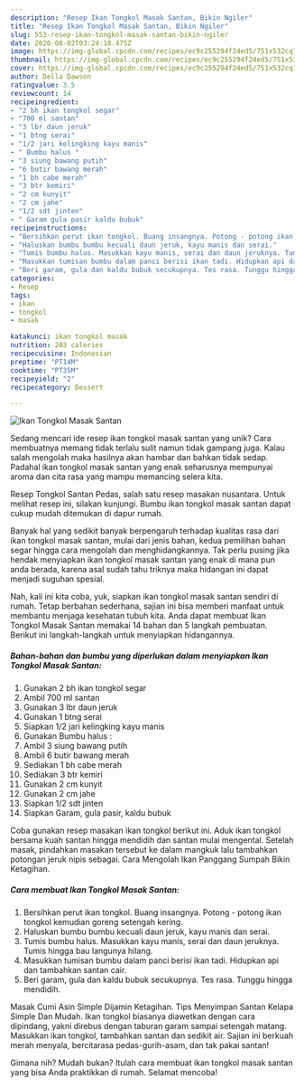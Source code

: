 ```yaml
---
description: "Resep Ikan Tongkol Masak Santan, Bikin Ngiler"
title: "Resep Ikan Tongkol Masak Santan, Bikin Ngiler"
slug: 553-resep-ikan-tongkol-masak-santan-bikin-ngiler
date: 2020-08-02T03:24:18.475Z
image: https://img-global.cpcdn.com/recipes/ec9c255294f24ed5/751x532cq70/ikan-tongkol-masak-santan-foto-resep-utama.jpg
thumbnail: https://img-global.cpcdn.com/recipes/ec9c255294f24ed5/751x532cq70/ikan-tongkol-masak-santan-foto-resep-utama.jpg
cover: https://img-global.cpcdn.com/recipes/ec9c255294f24ed5/751x532cq70/ikan-tongkol-masak-santan-foto-resep-utama.jpg
author: Della Dawson
ratingvalue: 3.5
reviewcount: 14
recipeingredient:
- "2 bh ikan tongkol segar"
- "700 ml santan"
- "3 lbr daun jeruk"
- "1 btng serai"
- "1/2 jari kelingking kayu manis"
- " Bumbu halus "
- "3 siung bawang putih"
- "6 butir bawang merah"
- "1 bh cabe merah"
- "3 btr kemiri"
- "2 cm kunyit"
- "2 cm jahe"
- "1/2 sdt jinten"
- " Garam gula pasir kaldu bubuk"
recipeinstructions:
- "Bersihkan perut ikan tongkol. Buang insangnya. Potong - potong ikan tongkol kemudian goreng setengah kering."
- "Haluskan bumbu bumbu kecuali daun jeruk, kayu manis dan serai."
- "Tumis bumbu halus. Masukkan kayu manis, serai dan daun jeruknya. Tumis hingga bau langunya hilang."
- "Masukkan tumisan bumbu dalam panci berisi ikan tadi. Hidupkan api dan tambahkan santan cair."
- "Beri garam, gula dan kaldu bubuk secukupnya. Tes rasa. Tunggu hingga mendidih."
categories:
- Resep
tags:
- ikan
- tongkol
- masak

katakunci: ikan tongkol masak 
nutrition: 203 calories
recipecuisine: Indonesian
preptime: "PT14M"
cooktime: "PT35M"
recipeyield: "2"
recipecategory: Dessert

---
```



![Ikan Tongkol Masak Santan](https://img-global.cpcdn.com/recipes/ec9c255294f24ed5/751x532cq70/ikan-tongkol-masak-santan-foto-resep-utama.jpg)

Sedang mencari ide resep ikan tongkol masak santan yang unik? Cara membuatnya memang tidak terlalu sulit namun tidak gampang juga. Kalau salah mengolah maka hasilnya akan hambar dan bahkan tidak sedap. Padahal ikan tongkol masak santan yang enak seharusnya mempunyai aroma dan cita rasa yang mampu memancing selera kita.

Resep Tongkol Santan Pedas, salah satu resep masakan nusantara. Untuk melihat resep ini, silakan kunjungi. Bumbu ikan tongkol masak santan dapat cukup mudah ditemukan di dapur rumah.

Banyak hal yang sedikit banyak berpengaruh terhadap kualitas rasa dari ikan tongkol masak santan, mulai dari jenis bahan, kedua pemilihan bahan segar hingga cara mengolah dan menghidangkannya. Tak perlu pusing jika hendak menyiapkan ikan tongkol masak santan yang enak di mana pun anda berada, karena asal sudah tahu triknya maka hidangan ini dapat menjadi suguhan spesial.


Nah, kali ini kita coba, yuk, siapkan ikan tongkol masak santan sendiri di rumah. Tetap berbahan sederhana, sajian ini bisa memberi manfaat untuk membantu menjaga kesehatan tubuh kita. Anda dapat membuat Ikan Tongkol Masak Santan memakai 14 bahan dan 5 langkah pembuatan. Berikut ini langkah-langkah untuk menyiapkan hidangannya.

<!--inarticleads1-->

##### Bahan-bahan dan bumbu yang diperlukan dalam menyiapkan Ikan Tongkol Masak Santan:

1. Gunakan 2 bh ikan tongkol segar
1. Ambil 700 ml santan
1. Gunakan 3 lbr daun jeruk
1. Gunakan 1 btng serai
1. Siapkan 1/2 jari kelingking kayu manis
1. Gunakan  Bumbu halus :
1. Ambil 3 siung bawang putih
1. Ambil 6 butir bawang merah
1. Sediakan 1 bh cabe merah
1. Sediakan 3 btr kemiri
1. Gunakan 2 cm kunyit
1. Gunakan 2 cm jahe
1. Siapkan 1/2 sdt jinten
1. Siapkan  Garam, gula pasir, kaldu bubuk


Coba gunakan resep masakan ikan tongkol berikut ini. Aduk ikan tongkol bersama kuah santan hingga mendidih dan santan mulai mengental. Setelah masak, pindahkan masakan tersebut ke dalam mangkuk lalu tambahkan potongan jeruk nipis sebagai. Cara Mengolah Ikan Panggang Sumpah Bikin Ketagihan. 

<!--inarticleads2-->

##### Cara membuat Ikan Tongkol Masak Santan:

1. Bersihkan perut ikan tongkol. Buang insangnya. Potong - potong ikan tongkol kemudian goreng setengah kering.
1. Haluskan bumbu bumbu kecuali daun jeruk, kayu manis dan serai.
1. Tumis bumbu halus. Masukkan kayu manis, serai dan daun jeruknya. Tumis hingga bau langunya hilang.
1. Masukkan tumisan bumbu dalam panci berisi ikan tadi. Hidupkan api dan tambahkan santan cair.
1. Beri garam, gula dan kaldu bubuk secukupnya. Tes rasa. Tunggu hingga mendidih.


Masak Cumi Asin Simple Dijamin Ketagihan. Tips Menyimpan Santan Kelapa Simple Dan Mudah. Ikan tongkol biasanya diawetkan dengan cara dipindang, yakni direbus dengan taburan garam sampai setengah matang. Masukkan ikan tongkol, tambahkan santan dan sedikit air. Sajian ini berkuah merah menyala, bercitarasa pedas-gurih-asam, dan tak pakai santan! 

Gimana nih? Mudah bukan? Itulah cara membuat ikan tongkol masak santan yang bisa Anda praktikkan di rumah. Selamat mencoba!
